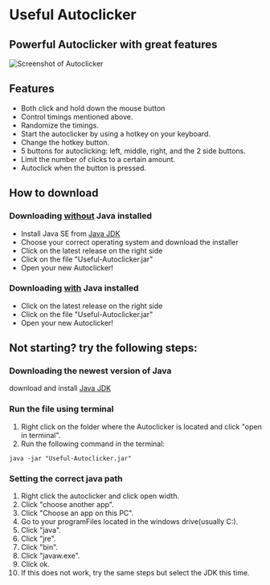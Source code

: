 # Useful Autoclicker

## Powerful Autoclicker with great features

![Screenshot of Autoclicker](https://user-images.githubusercontent.com/119070855/232733386-f12beb46-be38-4c62-9a4d-d5b51dbf9995.png)

## Features

* Both click and hold down the mouse button
* Control timings mentioned above.
* Randomize the timings.
* Start the autoclicker by using a hotkey on your keyboard.
* Change the hotkey button.
* 5 buttons for autoclicking: left, middle, right, and the 2 side buttons.
* Limit the number of clicks to a certain amount.
* Autoclick when the button is pressed.

## How to download

### Downloading <ins>without</ins> Java installed

* Install Java SE from [Java JDK](https://www.oracle.com/java/technologies/downloads/#jdk21-windows)
* Choose your correct operating system and download the installer
* Click on the latest release on the right side
* Click on the file "Useful-Autoclicker.jar"
* Open your new Autoclicker!

### Downloading <ins>with</ins> Java installed

* Click on the latest release on the right side
* Click on the file "Useful-Autoclicker.jar"
* Open your new Autoclicker!

## Not starting? try the following steps:

### Downloading the newest version of Java

download and install [Java JDK](https://www.oracle.com/java/technologies/downloads/#jdk21-windows)

### Run the file using terminal

1. Right click on the folder where the Autoclicker is located and click "open in terminal".
2. Run the following command in the terminal:

```
java -jar "Useful-Autoclicker.jar"
```

### Setting the correct java path

1. Right click the autoclicker and click open width.
2. Click "choose another app".
3. Click "Choose an app on this PC".
4. Go to your programFiles located in the windows drive(usually C:).
5. Click "java".
6. Click "jre".
7. Click "bin".
8. Click "javaw.exe".
9. Click ok.
10. If this does not work, try the same steps but select the JDK this time.

